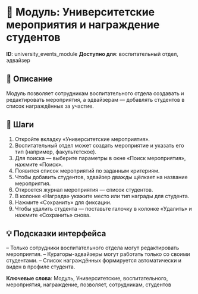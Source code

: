 # 📘 Модуль: Университетские мероприятия и награждение студентов
**ID**: university_events_module
**Доступно для**: воспитательный отдел, эдвайзер

## 📝 Описание
Модуль позволяет сотрудникам воспитательного отдела создавать и редактировать мероприятия, а эдвайзерам — добавлять студентов в список награждённых за участие.

## 🩜 Шаги
1. Откройте вкладку «Университетские мероприятия».
2. Воспитательный отдел может создать мероприятие и указать его тип (например, факультетское).
3. Для поиска — выберите параметры в окне «Поиск мероприятия», нажмите «Поиск».
4. Появится список мероприятий по заданным критериям.
5. Чтобы добавить студентов, эдвайзер дважды щёлкает на название мероприятия.
6. Откроется журнал мероприятия — список студентов.
7. В колонке «Награда» укажите место или тип награды для студента.
8. Нажмите «Сохранить» для фиксации.
9. Чтобы удалить студента — поставьте галочку в колонке «Удалить» и нажмите «Сохранить» снова.

## 💡 Подсказки интерфейса
– Только сотрудники воспитательного отдела могут редактировать мероприятия.
– Кураторы-эдвайзеры могут работать только со своими студентами.
– Список награждённых формируется автоматически и виден в профиле студента.

**Ключевые слова**: Модуль, Университетские, воспитательного, мероприятия, награждение, позволяет, сотрудникам, студентов
